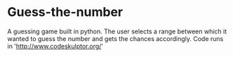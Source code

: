 # Guess-the-number
A guessing game built in python.
The user selects a range between which it wanted to guess the number and gets the chances accordingly.
Code runs in 'http://www.codeskulptor.org/'
